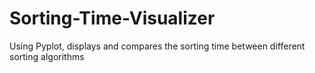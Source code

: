 # Sorting-Time-Visualizer
Using Pyplot, displays and compares the sorting time between different sorting algorithms
